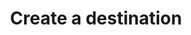 ---
content-type: "api-endpoint"
endpoint: "destinations"
key: "create-a-destination"
version: "3"
order: 1


title: "Create a destination"
method: "post"
short-url: |
  /v{{ object.version }}{{ object.endpoint-url }}
full-url: |
  {{ api.base-url }}{{ endpoint.short-url | flatify }}
short: "{{ api.core-objects.destinations.create.short }}"
description: "{{ api.core-objects.destinations.create.description | flatify }}"


arguments:
  - name: "type"
    required: true
    type: "string"
    description: "{{ connect.common.attributes.destination-type }}"

  - name: "connection"
    required: true
    type: "object"
    description: "A [Destination Form Properties object]({{ api.form-properties.destination-forms.section }}) corresponding to the value of `type`."

returns: |
  If successful, the API will return a status of <code class="api success">200 OK</code> and a [Destination object]({{ api.core-objects.destinations.object }}).

examples:
  - type: "request"
    language: "json"
    code: |
      curl -X {{ endpoint.method | upcase }} {{ endpoint.full-url | flatify | strip_newlines }}
           -H "Authorization: Bearer <ACCESS_TOKEN>" 
           -H "Content-Type: application/json"
           -d "{
                "type":"redshift",
                "connection": {
                  "host": "<HOST>",
                  "port": 5439,
                  "username": "<USERNAME>",
                  "database": "<DATABASE>",
                  "password": "<PASSWORD>",
                  "ssl": false
                  }
               }"
  - type: "response"
    language: "json"
    code: |
      HTTP/1.1 200 OK
      Content-Type: application/json;charset=ISO-8859-1

      {
        "id":"<DESTINATION_ID>",
        "type":"redshift",
        "created_at":"2018-02-06T15:36:36Z",
        "updated_at":"2018-02-06T15:36:36Z",
        "connection": {
            "host":"<HOST>",
            "port":5439,
            "username":"<USERNAME>",
            "database":"<DATABASE>",
            "password":"<PASSWORD>",
            "ssl":false
        },
        "last_check":{
            "error": false,
            "started_at":"2018-02-06T16:15:19Z",
            "completed_at":"2018-02-06T16:16:21Z"
        }
      }

  - type: "errors"
    language: "json"
    errors:
      - name: "Multiple destinations"
        type: &400 "400 Bad Request"
        fix-it: |
          Occurs when a Stitch client account already has a destination connection.
        code: |
          "an account can have at most one destination"

      - name: "Missing or prohibited arguments"
        type: *400
        fix-it: |
          Occurs when:

          - The `type` and/or `connection` arguments aren't included in the request
          - Arguments other than `type` and `connection` are included in the request
          - Properties in the `connection` argument are missing
          - Properties in the `connection` argument are incorrectly typed. For example: `port` is sent as a `string` instead of an `integer`

        code: |
            "body must be a map with type = redshift, postgres, or snowflake. required-keys = type, connection"
---